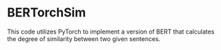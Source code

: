 # BERTorchSim
This code utilizes PyTorch to implement a version of BERT that calculates the degree of similarity between two given sentences.
